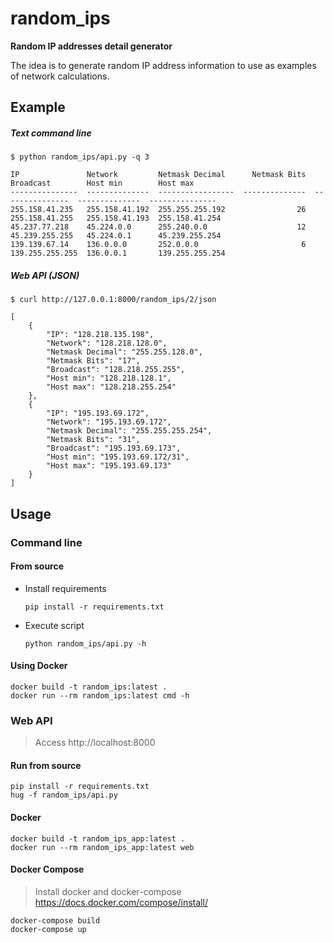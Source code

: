 # random_ips

**Random IP addresses detail generator**

The idea is to generate random IP address information to use as examples of network calculations.

## Example

##### Text command line

    $ python random_ips/api.py -q 3
    
    IP               Network         Netmask Decimal      Netmask Bits  Broadcast        Host min        Host max
    ---------------  --------------  -----------------  --------------  ---------------  --------------  ---------------
    255.158.41.235   255.158.41.192  255.255.255.192                26  255.158.41.255   255.158.41.193  255.158.41.254
    45.237.77.218    45.224.0.0      255.240.0.0                    12  45.239.255.255   45.224.0.1      45.239.255.254
    139.139.67.14    136.0.0.0       252.0.0.0                       6  139.255.255.255  136.0.0.1       139.255.255.254

##### Web API (JSON)

    $ curl http://127.0.0.1:8000/random_ips/2/json
    
    [
        {
            "IP": "128.218.135.198",
            "Network": "128.218.128.0",
            "Netmask Decimal": "255.255.128.0",
            "Netmask Bits": "17",
            "Broadcast": "128.218.255.255",
            "Host min": "128.218.128.1",
            "Host max": "128.218.255.254"
        },
        {
            "IP": "195.193.69.172",
            "Network": "195.193.69.172",
            "Netmask Decimal": "255.255.255.254",
            "Netmask Bits": "31",
            "Broadcast": "195.193.69.173",
            "Host min": "195.193.69.172/31",
            "Host max": "195.193.69.173"
        }
    ]

## Usage

### Command line

#### From source

* Install requirements
    
  `pip install -r requirements.txt`
    
* Execute script
    
  `python random_ips/api.py -h`

#### Using Docker

    docker build -t random_ips:latest .
    docker run --rm random_ips:latest cmd -h

### Web API

> Access http://localhost:8000

#### Run from source

    pip install -r requirements.txt
    hug -f random_ips/api.py

#### Docker

    docker build -t random_ips_app:latest .
    docker run --rm random_ips_app:latest web

#### Docker Compose

> Install docker and docker-compose https://docs.docker.com/compose/install/

    docker-compose build
    docker-compose up
